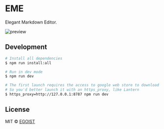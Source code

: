 # EME

Elegant Markdown Editor.

![preview](https://ooo.0o0.ooo/2016/07/22/57923718bc051.png)

## Development

```bash
# Install all dependencies
$ npm run install:all

# Run in dev mode
$ npm run dev

# The first launch requires the access to google web store to download vue-devtools
# So you'd better launch it with an https_proxy, like Lantern
$ https_proxy=http://127.0.0.1:8787 npm run dev
```

## License

MIT &copy; [EGOIST](https://github.com/egoist)
